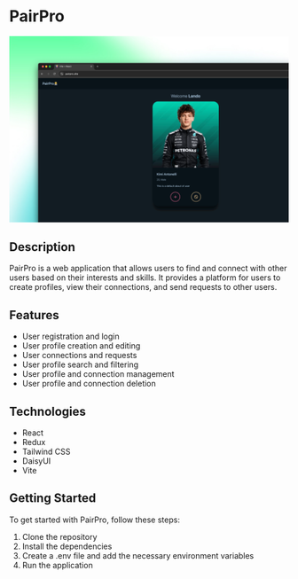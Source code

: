 # PairPro

![PairPro](./public/project.png)

## Description

PairPro is a web application that allows users to find and connect with other users based on their interests and skills. It provides a platform for users to create profiles, view their connections, and send requests to other users.

## Features

- User registration and login
- User profile creation and editing
- User connections and requests
- User profile search and filtering
- User profile and connection management
- User profile and connection deletion

## Technologies

- React
- Redux
- Tailwind CSS
- DaisyUI
- Vite

## Getting Started

To get started with PairPro, follow these steps:

1. Clone the repository
2. Install the dependencies
3. Create a .env file and add the necessary environment variables
4. Run the application
